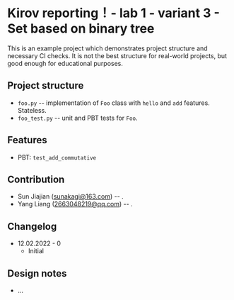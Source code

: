 # Kirov reporting！- lab 1 - variant 3 - Set based on binary tree

This is an example project which demonstrates project structure and necessary
CI checks. It is not the best structure for real-world projects, but good
enough for educational purposes.

## Project structure

- `foo.py` -- implementation of `Foo` class with `hello` and `add` features.
   Stateless.
- `foo_test.py` -- unit and PBT tests for `Foo`.

## Features

- PBT: `test_add_commutative`

## Contribution

- Sun Jiajian (sunakagi@163.com) -- .
- Yang Liang (2663048219@qq.com) -- .

## Changelog

- 12.02.2022 - 0
   - Initial

## Design notes

- ...
